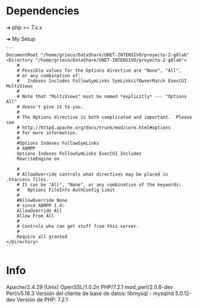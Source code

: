 # Dependencies
  ➜ php >= 7.x.x

  ➜ My Setup

    ``` 
    DocumentRoot "/home/grieco/DataShare/UNET-INTENSIVO/proyecto-2-g8lab"
    <Directory "/home/grieco/DataShare/UNET-INTENSIVO/proyecto-2-g8lab">
        #
        # Possible values for the Options directive are "None", "All",
        # or any combination of:
        #   Indexes Includes FollowSymLinks SymLinksifOwnerMatch ExecCGI MultiViews
        #
        # Note that "MultiViews" must be named *explicitly* --- "Options All"
        # doesn't give it to you.
        #
        # The Options directive is both complicated and important.  Please see
        # http://httpd.apache.org/docs/trunk/mod/core.html#options
        # for more information.
        #
        #Options Indexes FollowSymLinks
        # XAMPP
        Options Indexes FollowSymLinks ExecCGI Includes
        RewriteEngine on

        #
        # AllowOverride controls what directives may be placed in .htaccess files.
        # It can be "All", "None", or any combination of the keywords:
        #   Options FileInfo AuthConfig Limit
        #
        #AllowOverride None
        # since XAMPP 1.4:
        AllowOverride All
        Allow From All
        #
        # Controls who can get stuff from this server.
        #
        Require all granted
    </Directory>
    ```
# Info 
  Apache/2.4.29 (Unix) OpenSSL/1.0.2n PHP/7.2.1 mod_perl/2.0.8-dev Perl/v5.16.3
  Versión del cliente de base de datos: libmysql - mysqlnd 5.0.12-dev
  Versión de PHP: 7.2.1